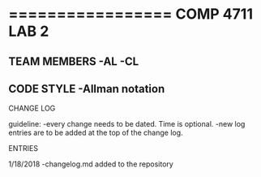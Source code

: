 =================
 COMP 4711 LAB 2
=================

TEAM MEMBERS
	-AL
	-CL
-----------------------	
CODE STYLE
	-Allman notation
-----------------------
CHANGE LOG

guideline: 
	-every change needs to be dated. Time is optional.
	-new log entries are to be added at the top of the change log.

ENTRIES

1/18/2018 -changelog.md added to the repository